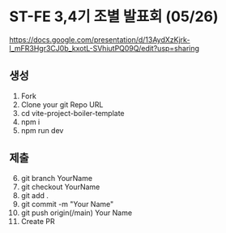 # ST-FE 3,4기 조별 발표회 (05/26)

https://docs.google.com/presentation/d/13AydXzKjrk-l_mFR3Hgr3CJ0b_kxotL-SVhiutPQ09Q/edit?usp=sharing

## 생성
1. Fork
2. Clone your git Repo URL
3. cd vite-project-boiler-template
4. npm i
5. npm run dev

## 제출
6. git branch YourName
7. git checkout YourName
8. git add .
9. git commit -m "Your Name"
10. git push origin(/main) Your Name
11. Create PR  